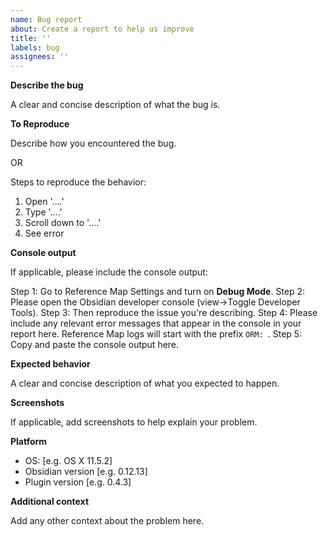 ```yaml
---
name: Bug report
about: Create a report to help us improve
title: ''
labels: bug
assignees: ''
---
```


<!-- This is a general guideline. You don't have to follow the template.
But this would avoid additional questions from the developers-->

**Describe the bug**

A clear and concise description of what the bug is.

**To Reproduce**

Describe how you encountered the bug.

OR

Steps to reproduce the behavior:

1. Open '....'
2. Type '....'
3. Scroll down to '....'
4. See error

**Console output**

If applicable, please include the console output:

Step 1: Go to Reference Map Settings and turn on **Debug Mode**.
Step 2: Please open the Obsidian developer console (view->Toggle Developer Tools). 
Step 3: Then reproduce the issue you're describing. 
Step 4: Please include any relevant error messages that appear in the console in your report here. Reference Map logs will start with the prefix `ORM: `.
Step 5: Copy and paste the console output here.

**Expected behavior**

A clear and concise description of what you expected to happen.

**Screenshots**

If applicable, add screenshots to help explain your problem.

**Platform**

-   OS: [e.g. OS X 11.5.2]
-   Obsidian version [e.g. 0.12.13]
-   Plugin version [e.g. 0.4.3]

**Additional context**

Add any other context about the problem here.
